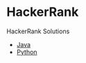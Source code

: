 # HackerRank
HackerRank Solutions

* <a href="https://github.com/javokhirbek1999/HackerRank/tree/main/Java" target="_blank">Java</a>
* <a href="https://github.com/javokhirbek1999/HackerRank/tree/main/Python" target="_blank">Python</a> 
